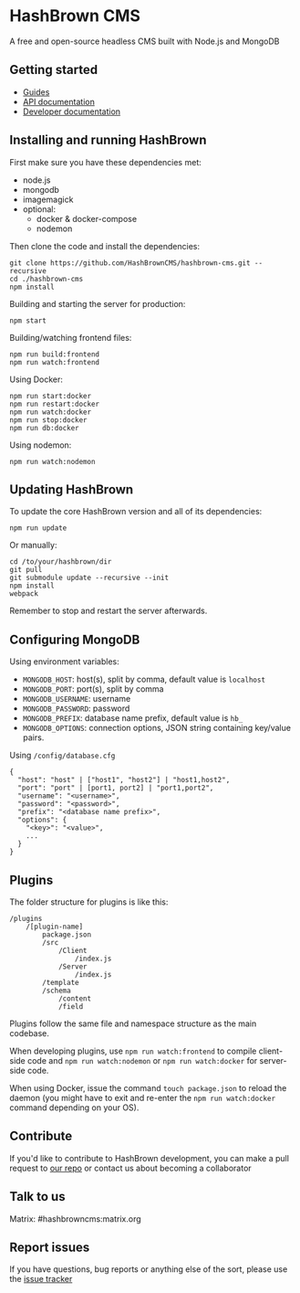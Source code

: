 # HashBrown CMS
A free and open-source headless CMS built with Node.js and MongoDB

## Getting started
- [Guides](http://hashbrowncms.org/guides)
- [API documentation](http://hashbrowncms.org/docs/api/)
- [Developer documentation](http://hashbrowncms.org/docs/src/)

## Installing and running HashBrown
First make sure you have these dependencies met:  
- node.js
- mongodb
- imagemagick
- optional:
  - docker & docker-compose
  - nodemon

Then clone the code and install the dependencies:  
```
git clone https://github.com/HashBrownCMS/hashbrown-cms.git --recursive
cd ./hashbrown-cms
npm install
```

Building and starting the server for production:
```
npm start
```

Building/watching frontend files:
```
npm run build:frontend
npm run watch:frontend
```

Using Docker:
```
npm run start:docker
npm run restart:docker
npm run watch:docker
npm run stop:docker
npm run db:docker
```

Using nodemon:
```
npm run watch:nodemon
```

## Updating HashBrown
To update the core HashBrown version and all of its dependencies:
```
npm run update
```

Or manually:
```
cd /to/your/hashbrown/dir
git pull
git submodule update --recursive --init
npm install
webpack 
```

Remember to stop and restart the server afterwards.

## Configuring MongoDB  
Using environment variables:
  - `MONGODB_HOST`: host(s), split by comma, default value is `localhost`
  - `MONGODB_PORT`: port(s), split by comma
  - `MONGODB_USERNAME`: username
  - `MONGODB_PASSWORD`: password
  - `MONGODB_PREFIX`: database name prefix, default value is `hb_`
  - `MONGODB_OPTIONS`: connection options, JSON string containing key/value pairs.

Using `/config/database.cfg`
```
{
  "host": "host" | ["host1", "host2"] | "host1,host2",
  "port": "port" | [port1, port2] | "port1,port2",
  "username": "<username>",
  "password": "<password>",
  "prefix": "<database name prefix>",
  "options": {
    "<key>": "<value>",
    ...
  }
}
```

## Plugins
The folder structure for plugins is like this:

```
/plugins
    /[plugin-name]
        package.json
        /src
            /Client
                /index.js
            /Server
                /index.js
        /template
        /schema
            /content
            /field
```

Plugins follow the same file and namespace structure as the main codebase.

When developing plugins, use `npm run watch:frontend` to compile client-side code and `npm run watch:nodemon` or `npm run watch:docker` for server-side code.

When using Docker, issue the command `touch package.json` to reload the daemon (you might have to exit and re-enter the `npm run watch:docker` command depending on your OS).

## Contribute
If you'd like to contribute to HashBrown development, you can make a pull request to [our repo](https://github.com/HashBrownCMS/hashbrown-cms) or contact us about becoming a collaborator

## Talk to us
Matrix: #hashbrowncms:matrix.org

## Report issues
If you have questions, bug reports or anything else of the sort, please use the [issue tracker](https://github.com/HashBrownCMS/hashbrown-cms/issues)
